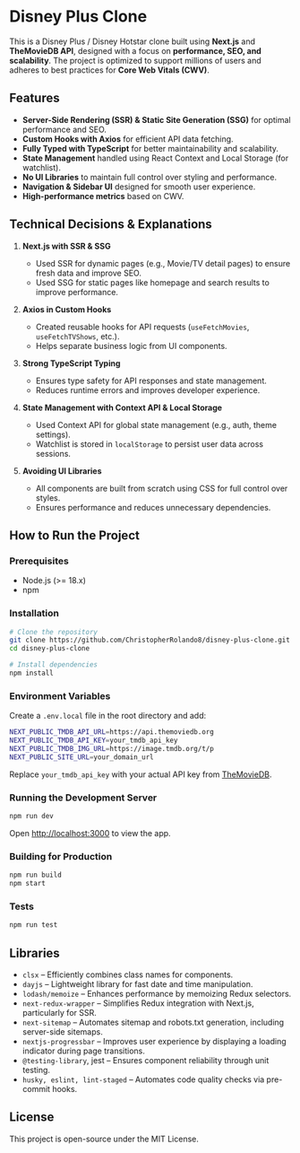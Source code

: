 # Disney Plus Clone

This is a Disney Plus / Disney Hotstar clone built using **Next.js** and **TheMovieDB API**, designed with a focus on **performance, SEO, and scalability**. The project is optimized to support millions of users and adheres to best practices for **Core Web Vitals (CWV)**.

## Features

- **Server-Side Rendering (SSR) & Static Site Generation (SSG)** for optimal performance and SEO.
- **Custom Hooks with Axios** for efficient API data fetching.
- **Fully Typed with TypeScript** for better maintainability and scalability.
- **State Management** handled using React Context and Local Storage (for watchlist).
- **No UI Libraries** to maintain full control over styling and performance.
- **Navigation & Sidebar UI** designed for smooth user experience.
- **High-performance metrics** based on CWV.

## Technical Decisions & Explanations

1. **Next.js with SSR & SSG**
   - Used SSR for dynamic pages (e.g., Movie/TV detail pages) to ensure fresh data and improve SEO.
   - Used SSG for static pages like homepage and search results to improve performance.

2. **Axios in Custom Hooks**
   - Created reusable hooks for API requests (`useFetchMovies`, `useFetchTVShows`, etc.).
   - Helps separate business logic from UI components.
   
3. **Strong TypeScript Typing**
   - Ensures type safety for API responses and state management.
   - Reduces runtime errors and improves developer experience.

4. **State Management with Context API & Local Storage**
   - Used Context API for global state management (e.g., auth, theme settings).
   - Watchlist is stored in `localStorage` to persist user data across sessions.

5. **Avoiding UI Libraries**
   - All components are built from scratch using CSS for full control over styles.
   - Ensures performance and reduces unnecessary dependencies.

## How to Run the Project

### Prerequisites
- Node.js (>= 18.x)
- npm

### Installation
```sh
# Clone the repository
git clone https://github.com/ChristopherRolando8/disney-plus-clone.git
cd disney-plus-clone

# Install dependencies
npm install
```

### Environment Variables
Create a `.env.local` file in the root directory and add:
```sh
NEXT_PUBLIC_TMDB_API_URL=https://api.themoviedb.org
NEXT_PUBLIC_TMDB_API_KEY=your_tmdb_api_key
NEXT_PUBLIC_TMDB_IMG_URL=https://image.tmdb.org/t/p
NEXT_PUBLIC_SITE_URL=your_domain_url
```
Replace `your_tmdb_api_key` with your actual API key from [TheMovieDB](https://www.themoviedb.org/).

### Running the Development Server
```sh
npm run dev
```
Open [http://localhost:3000](http://localhost:3000) to view the app.

### Building for Production
```sh
npm run build
npm start
```

### Tests
```sh
npm run test
```
## Libraries
- `clsx` – Efficiently combines class names for components.
- `dayjs` – Lightweight library for fast date and time manipulation.
- `lodash/memoize` – Enhances performance by memoizing Redux selectors.
- `next-redux-wrapper` – Simplifies Redux integration with Next.js, particularly for SSR.
- `next-sitemap` – Automates sitemap and robots.txt generation, including server-side sitemaps.
- `nextjs-progressbar` – Improves user experience by displaying a loading indicator during page transitions.
- `@testing-library`, jest – Ensures component reliability through unit testing.
- `husky, eslint, lint-staged` – Automates code quality checks via pre-commit hooks.

## License
This project is open-source under the MIT License.

